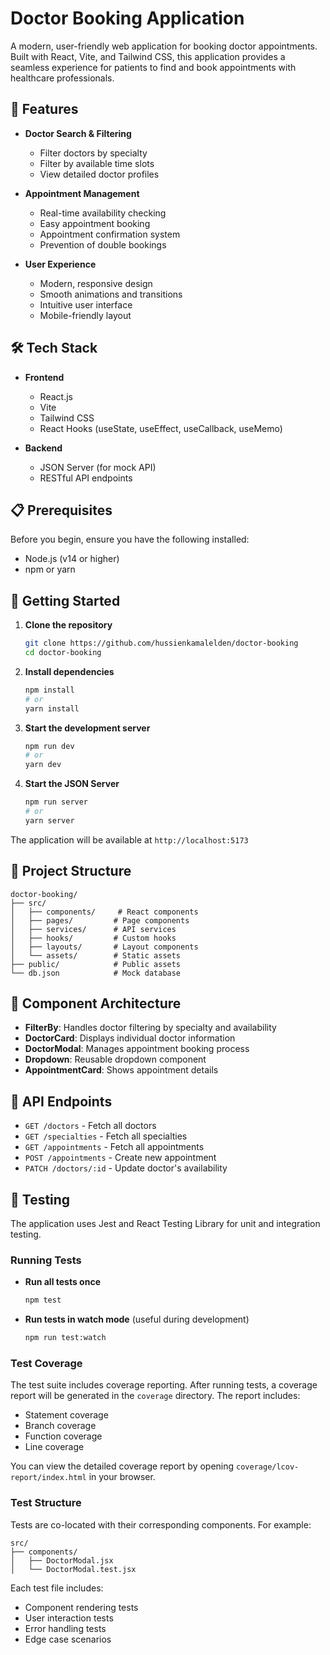 # Doctor Booking Application

A modern, user-friendly web application for booking doctor appointments. Built with React, Vite, and Tailwind CSS, this application provides a seamless experience for patients to find and book appointments with healthcare professionals.

## 🚀 Features

- **Doctor Search & Filtering**

  - Filter doctors by specialty
  - Filter by available time slots
  - View detailed doctor profiles

- **Appointment Management**

  - Real-time availability checking
  - Easy appointment booking
  - Appointment confirmation system
  - Prevention of double bookings

- **User Experience**

  - Modern, responsive design
  - Smooth animations and transitions
  - Intuitive user interface
  - Mobile-friendly layout

## 🛠️ Tech Stack

- **Frontend**

  - React.js
  - Vite
  - Tailwind CSS
  - React Hooks (useState, useEffect, useCallback, useMemo)

- **Backend**
  - JSON Server (for mock API)
  - RESTful API endpoints

## 📋 Prerequisites

Before you begin, ensure you have the following installed:

- Node.js (v14 or higher)
- npm or yarn

## 🚀 Getting Started

1. **Clone the repository**

   ```bash
   git clone https://github.com/hussienkamalelden/doctor-booking
   cd doctor-booking
   ```

2. **Install dependencies**

   ```bash
   npm install
   # or
   yarn install
   ```

3. **Start the development server**

   ```bash
   npm run dev
   # or
   yarn dev
   ```

4. **Start the JSON Server**
   ```bash
   npm run server
   # or
   yarn server
   ```

The application will be available at `http://localhost:5173`

## 📁 Project Structure

```
doctor-booking/
├── src/
│   ├── components/     # React components
│   ├── pages/         # Page components
│   ├── services/      # API services
│   ├── hooks/         # Custom hooks
│   ├── layouts/       # Layout components
│   └── assets/        # Static assets
├── public/            # Public assets
└── db.json            # Mock database
```

## 🎨 Component Architecture

- **FilterBy**: Handles doctor filtering by specialty and availability
- **DoctorCard**: Displays individual doctor information
- **DoctorModal**: Manages appointment booking process
- **Dropdown**: Reusable dropdown component
- **AppointmentCard**: Shows appointment details

## 🔧 API Endpoints

- `GET /doctors` - Fetch all doctors
- `GET /specialties` - Fetch all specialties
- `GET /appointments` - Fetch all appointments
- `POST /appointments` - Create new appointment
- `PATCH /doctors/:id` - Update doctor's availability

## 🧪 Testing

The application uses Jest and React Testing Library for unit and integration testing.

### Running Tests

- **Run all tests once**

  ```bash
  npm test
  ```

- **Run tests in watch mode** (useful during development)
  ```bash
  npm run test:watch
  ```

### Test Coverage

The test suite includes coverage reporting. After running tests, a coverage report will be generated in the `coverage` directory. The report includes:

- Statement coverage
- Branch coverage
- Function coverage
- Line coverage

You can view the detailed coverage report by opening `coverage/lcov-report/index.html` in your browser.

### Test Structure

Tests are co-located with their corresponding components. For example:

```
src/
├── components/
│   ├── DoctorModal.jsx
│   └── DoctorModal.test.jsx
```

Each test file includes:

- Component rendering tests
- User interaction tests
- Error handling tests
- Edge case scenarios
